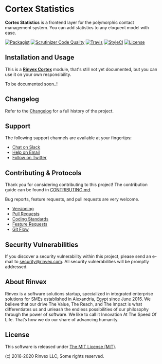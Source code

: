 # Cortex Statistics

**Cortex Statistics** is a frontend layer for the polymorphic contact management system. You can add statistics to any eloquent model with ease.

[![Packagist](https://img.shields.io/packagist/v/cortex/statistics.svg?label=Packagist&style=flat-square)](https://packagist.org/packages/cortex/statistics)
[![Scrutinizer Code Quality](https://img.shields.io/scrutinizer/g/rinvex/cortex-statistics.svg?label=Scrutinizer&style=flat-square)](https://scrutinizer-ci.com/g/rinvex/cortex-statistics/)
[![Travis](https://img.shields.io/travis/rinvex/cortex-statistics.svg?label=TravisCI&style=flat-square)](https://travis-ci.org/rinvex/cortex-statistics)
[![StyleCI](https://styleci.io/repos/118049702/shield)](https://styleci.io/repos/118049702)
[![License](https://img.shields.io/packagist/l/cortex/statistics.svg?label=License&style=flat-square)](https://github.com/rinvex/cortex-statistics/blob/develop/LICENSE)


## Installation and Usage

This is a **[Rinvex Cortex](https://github.com/rinvex/cortex)** module, that's still not yet documented, but you can use it on your own responsibility.

To be documented soon..!


## Changelog

Refer to the [Changelog](CHANGELOG.md) for a full history of the project.


## Support

The following support channels are available at your fingertips:

- [Chat on Slack](https://bit.ly/rinvex-slack)
- [Help on Email](mailto:help@rinvex.com)
- [Follow on Twitter](https://twitter.com/rinvex)


## Contributing & Protocols

Thank you for considering contributing to this project! The contribution guide can be found in [CONTRIBUTING.md](CONTRIBUTING.md).

Bug reports, feature requests, and pull requests are very welcome.

- [Versioning](CONTRIBUTING.md#versioning)
- [Pull Requests](CONTRIBUTING.md#pull-requests)
- [Coding Standards](CONTRIBUTING.md#coding-standards)
- [Feature Requests](CONTRIBUTING.md#feature-requests)
- [Git Flow](CONTRIBUTING.md#git-flow)


## Security Vulnerabilities

If you discover a security vulnerability within this project, please send an e-mail to [security@rinvex.com](security@rinvex.com). All security vulnerabilities will be promptly addressed.


## About Rinvex

Rinvex is a software solutions startup, specialized in integrated enterprise solutions for SMEs established in Alexandria, Egypt since June 2016. We believe that our drive The Value, The Reach, and The Impact is what differentiates us and unleash the endless possibilities of our philosophy through the power of software. We like to call it Innovation At The Speed Of Life. That’s how we do our share of advancing humanity.


## License

This software is released under [The MIT License (MIT)](LICENSE).

(c) 2016-2020 Rinvex LLC, Some rights reserved.
